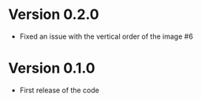 ﻿# Version 0.2.0
- Fixed an issue with the vertical order of the image #6

# Version 0.1.0
- First release of the code